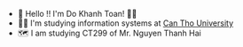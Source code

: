 - 👋 Hello !! I'm Do Khanh Toan! 🙏🏻
- 👨‍🎓 I'm studying information systems at [Can Tho University](https://www.ctu.edu.vn/)
- 🗺 I am studying CT299 of Mr. Nguyen Thanh Hai

